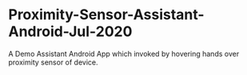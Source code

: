 # Proximity-Sensor-Assistant-Android-Jul-2020
A Demo Assistant Android App which invoked by hovering hands over proximity sensor of device.
